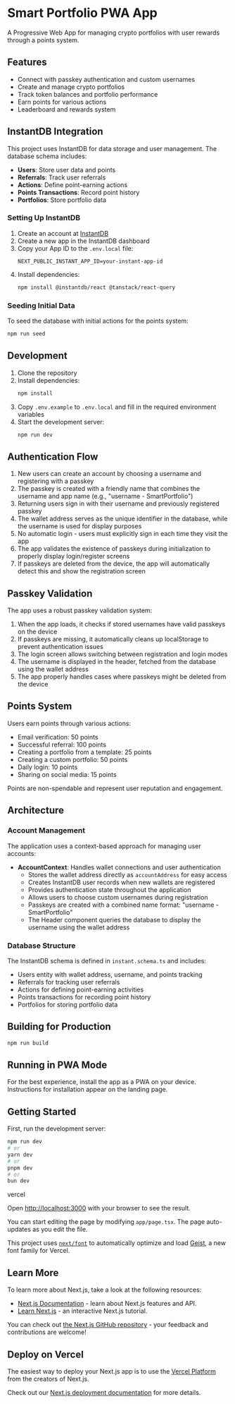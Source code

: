 # Smart Portfolio PWA App

A Progressive Web App for managing crypto portfolios with user rewards through a points system.

## Features

- Connect with passkey authentication and custom usernames
- Create and manage crypto portfolios
- Track token balances and portfolio performance
- Earn points for various actions
- Leaderboard and rewards system

## InstantDB Integration

This project uses InstantDB for data storage and user management. The database schema includes:

- **Users**: Store user data and points
- **Referrals**: Track user referrals
- **Actions**: Define point-earning actions
- **Points Transactions**: Record point history
- **Portfolios**: Store portfolio data

### Setting Up InstantDB

1. Create an account at [InstantDB](https://instantdb.com/)
2. Create a new app in the InstantDB dashboard
3. Copy your App ID to the `.env.local` file:
   ```
   NEXT_PUBLIC_INSTANT_APP_ID=your-instant-app-id
   ```
4. Install dependencies:
   ```bash
   npm install @instantdb/react @tanstack/react-query
   ```

### Seeding Initial Data

To seed the database with initial actions for the points system:

```bash
npm run seed
```

## Development

1. Clone the repository
2. Install dependencies:
   ```bash
   npm install
   ```
3. Copy `.env.example` to `.env.local` and fill in the required environment variables
4. Start the development server:
   ```bash
   npm run dev
   ```

## Authentication Flow

1. New users can create an account by choosing a username and registering with a passkey
2. The passkey is created with a friendly name that combines the username and app name (e.g., "username - SmartPortfolio")
3. Returning users sign in with their username and previously registered passkey
4. The wallet address serves as the unique identifier in the database, while the username is used for display purposes
5. No automatic login - users must explicitly sign in each time they visit the app
6. The app validates the existence of passkeys during initialization to properly display login/register screens
7. If passkeys are deleted from the device, the app will automatically detect this and show the registration screen

## Passkey Validation

The app uses a robust passkey validation system:

1. When the app loads, it checks if stored usernames have valid passkeys on the device
2. If passkeys are missing, it automatically cleans up localStorage to prevent authentication issues
3. The login screen allows switching between registration and login modes
4. The username is displayed in the header, fetched from the database using the wallet address
5. The app properly handles cases where passkeys might be deleted from the device

## Points System

Users earn points through various actions:

- Email verification: 50 points
- Successful referral: 100 points
- Creating a portfolio from a template: 25 points
- Creating a custom portfolio: 50 points
- Daily login: 10 points
- Sharing on social media: 15 points

Points are non-spendable and represent user reputation and engagement.

## Architecture

### Account Management

The application uses a context-based approach for managing user accounts:

- **AccountContext**: Handles wallet connections and user authentication
  - Stores the wallet address directly as `accountAddress` for easy access
  - Creates InstantDB user records when new wallets are registered
  - Provides authentication state throughout the application
  - Allows users to choose custom usernames during registration
  - Passkeys are created with a combined name format: "username - SmartPortfolio"
  - The Header component queries the database to display the username using the wallet address

### Database Structure

The InstantDB schema is defined in `instant.schema.ts` and includes:

- Users entity with wallet address, username, and points tracking
- Referrals for tracking user referrals
- Actions for defining point-earning activities
- Points transactions for recording point history
- Portfolios for storing portfolio data

## Building for Production

```bash
npm run build
```

## Running in PWA Mode

For the best experience, install the app as a PWA on your device. Instructions for installation appear on the landing page.

## Getting Started

First, run the development server:

```bash
npm run dev
# or
yarn dev
# or
pnpm dev
# or
bun dev
```

vercel

Open [http://localhost:3000](http://localhost:3000) with your browser to see the result.

You can start editing the page by modifying `app/page.tsx`. The page auto-updates as you edit the file.

This project uses [`next/font`](https://nextjs.org/docs/app/building-your-application/optimizing/fonts) to automatically optimize and load [Geist](https://vercel.com/font), a new font family for Vercel.

## Learn More

To learn more about Next.js, take a look at the following resources:

- [Next.js Documentation](https://nextjs.org/docs) - learn about Next.js features and API.
- [Learn Next.js](https://nextjs.org/learn) - an interactive Next.js tutorial.

You can check out [the Next.js GitHub repository](https://github.com/vercel/next.js) - your feedback and contributions are welcome!

## Deploy on Vercel

The easiest way to deploy your Next.js app is to use the [Vercel Platform](https://vercel.com/new?utm_medium=default-template&filter=next.js&utm_source=create-next-app&utm_campaign=create-next-app-readme) from the creators of Next.js.

Check out our [Next.js deployment documentation](https://nextjs.org/docs/app/building-your-application/deploying) for more details.